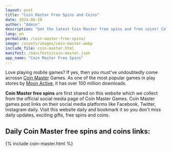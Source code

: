 ```yaml
---
layout: post
title: "Coin Master Free Spins and Coins"
date: 2024-06-29
author: "Admin"
description: "Get the latest Coin Master free spins and free coins! Collect daily rewards with updated links to boost your gameplay and grow your village faster."
lang: en
permalink: /coin-master-free-spins/
image: /assets/images/coin-master.webp
include_file: coin-master.html
manifest: /manifests/coin-master.json
app_name: "Coin Master Free Spins"
---
```


Love playing mobile games? If yes, then you must’ve undoubtedly come acrossn [Coin Master](https://play.google.com/store/apps/details?id=com.moonactive.coinmaster) Games. As one of the most popular games in play stores by [Moon Active](https://www.moonactive.com/), it has over 100 million downloads.

**Coin Master free spins** are first shared on this website which we collect from the official social media page of Coin Master Games. Coin Master games post links on their social media platforms like Facebook, Twitter, Instagram daily. Visit this website daily and bookmark it so you don't miss daily updates, exciting gifts, free spins and coins.

## Daily Coin Master free spins and coins links:

{% include coin-master.html %}